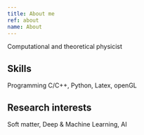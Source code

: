 ```yaml
---
title: About me
ref: about
name: About
---
```


Computational and theoretical physicist

## Skills 

Programming C/C++, Python, Latex, openGL

## Research interests

Soft matter, Deep & Machine Learning, AI
